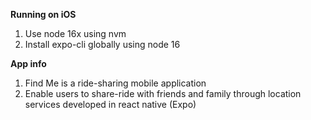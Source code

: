 
**Running on iOS**

1. Use node 16x using nvm
2. Install expo-cli globally using node 16

**App info**

1. Find Me is a ride-sharing mobile application
2. Enable users to share-ride with friends and family through location services developed in react native (Expo)